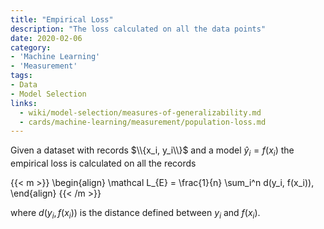 ```yaml
---
title: "Empirical Loss"
description: "The loss calculated on all the data points"
date: 2020-02-06
category:
- 'Machine Learning'
- 'Measurement'
tags:
- Data
- Model Selection
links:
  - wiki/model-selection/measures-of-generalizability.md
  - cards/machine-learning/measurement/population-loss.md
---
```



Given a dataset with records $\\{x_i, y_i\\}$ and a model $\hat y_i = f(x_i)$ the empirical loss is calculated on all the records

{{< m >}}
\begin{align}
\mathcal L_{E} = \frac{1}{n} \sum_i^n d(y_i, f(x_i)),
\end{align}
{{< /m >}}

where $d(y_i, f(x_i))$ is the distance defined between $y_i$ and $f(x_i)$.
